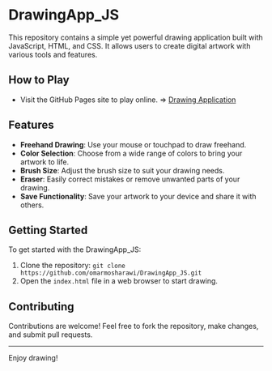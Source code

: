 # DrawingApp_JS

This repository contains a simple yet powerful drawing application built with JavaScript, HTML, and CSS. It allows users to create digital artwork with various tools and features.

## How to Play

- Visit the GitHub Pages site to play online. => [Drawing Application](https://omarmosharawi.github.io/DrawingApp_JS/)
  
## Features

- **Freehand Drawing**: Use your mouse or touchpad to draw freehand.
- **Color Selection**: Choose from a wide range of colors to bring your artwork to life.
- **Brush Size**: Adjust the brush size to suit your drawing needs.
- **Eraser**: Easily correct mistakes or remove unwanted parts of your drawing.
- **Save Functionality**: Save your artwork to your device and share it with others.

## Getting Started

To get started with the DrawingApp_JS:

1. Clone the repository: `git clone https://github.com/omarmosharawi/DrawingApp_JS.git`
2. Open the `index.html` file in a web browser to start drawing.

## Contributing

Contributions are welcome! Feel free to fork the repository, make changes, and submit pull requests.

---
Enjoy drawing!
